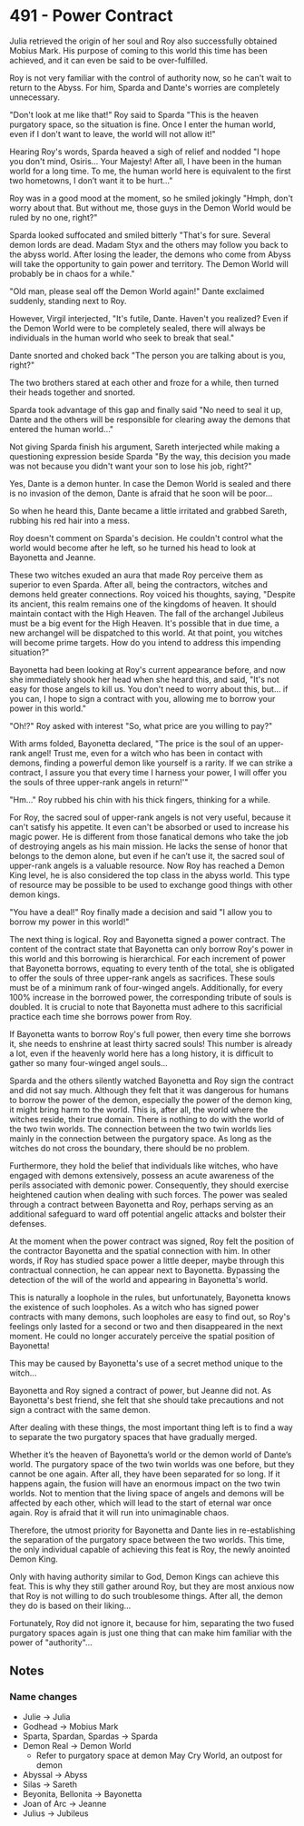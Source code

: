 # 491 - Power Contract

Julia retrieved the origin of her soul and Roy also successfully obtained Mobius Mark. His purpose of coming to this world this time has been achieved, and it can even be said to be over-fulfilled.

Roy is not very familiar with the control of authority now, so he can't wait to return to the Abyss. For him, Sparda and Dante's worries are completely unnecessary.

"Don't look at me like that!" Roy said to Sparda "This is the heaven purgatory space, so the situation is fine. Once I enter the human world, even if I don't want to leave, the world will not allow it!"

Hearing Roy's words, Sparda heaved a sigh of relief and nodded "I hope you don't mind, Osiris... Your Majesty! After all, I have been in the human world for a long time. To me, the human world here is equivalent to the first two hometowns, I don’t want it to be hurt..."

Roy was in a good mood at the moment, so he smiled jokingly "Hmph, don't worry about that. But without me, those guys in the Demon World would be ruled by no one, right?"

Sparda looked suffocated and smiled bitterly "That's for sure. Several demon lords are dead. Madam Styx and the others may follow you back to the abyss world. After losing the leader, the demons who come from Abyss will take the opportunity to gain power and territory. The Demon World will probably be in chaos for a while."

"Old man, please seal off the Demon World again!" Dante exclaimed suddenly, standing next to Roy.

However, Virgil interjected, "It's futile, Dante. Haven't you realized? Even if the Demon World were to be completely sealed, there will always be individuals in the human world who seek to break that seal."

Dante snorted and choked back "The person you are talking about is you, right?"

The two brothers stared at each other and froze for a while, then turned their heads together and snorted.

Sparda took advantage of this gap and finally said "No need to seal it up, Dante and the others will be responsible for clearing away the demons that entered the human world..."

Not giving Sparda finish his argument, Sareth interjected while making a questioning expression beside Sparda "By the way, this decision you made was not because you didn't want your son to lose his job, right?"

Yes, Dante is a demon hunter. In case the Demon World is sealed and there is no invasion of the demon, Dante is afraid that he soon will be poor...

So when he heard this, Dante became a little irritated and grabbed Sareth, rubbing his red hair into a mess.

Roy doesn't comment on Sparda's decision. He couldn't control what the world would become after he left, so he turned his head to look at Bayonetta and Jeanne.

These two witches exuded an aura that made Roy perceive them as superior to even Sparda. After all, being the contractors, witches and demons held greater connections. Roy voiced his thoughts, saying, "Despite its ancient, this realm remains one of the kingdoms of heaven. It should maintain contact with the High Heaven. The fall of the archangel Jubileus must be a big event for the High Heaven. It's possible that in due time, a new archangel will be dispatched to this world. At that point, you witches will become prime targets. How do you intend to address this impending situation?"

Bayonetta had been looking at Roy's current appearance before, and now she immediately shook her head when she heard this, and said, "It's not easy for those angels to kill us. You don't need to worry about this, but... if you can, I hope to sign a contract with you, allowing me to borrow your power in this world."

"Oh!?" Roy asked with interest "So, what price are you willing to pay?"

With arms folded, Bayonetta declared, "The price is the soul of an upper-rank angel! Trust me, even for a witch who has been in contact with demons, finding a powerful demon like yourself is a rarity. If we can strike a contract, I assure you that every time I harness your power, I will offer you the souls of three upper-rank angels in return!'"

"Hm..." Roy rubbed his chin with his thick fingers, thinking for a while.

For Roy, the sacred soul of upper-rank angels is not very useful, because it can't satisfy his appetite. It even can't be absorbed or used to increase his magic power. He is different from those fanatical demons who take the job of destroying angels as his main mission. He lacks the sense of honor that belongs to the demon alone, but even if he can’t use it, the sacred soul of upper-rank angels is a valuable resource. Now Roy has reached a Demon King level, he is also considered the top class in the abyss world. This type of resource may be possible to be used to exchange good things with other demon kings.

"You have a deal!" Roy finally made a decision and said "I allow you to borrow my power in this world!"

The next thing is logical. Roy and Bayonetta signed a power contract. The content of the contract state that Bayonetta can only borrow Roy's power in this world and this borrowing is hierarchical. For each increment of power that Bayonetta borrows, equating to every tenth of the total, she is obligated to offer the souls of three upper-rank angels as sacrifices. These souls must be of a minimum rank of four-winged angels. Additionally, for every 100% increase in the borrowed power, the corresponding tribute of souls is doubled. It is crucial to note that Bayonetta must adhere to this sacrificial practice each time she borrows power from Roy.

If Bayonetta wants to borrow Roy's full power, then every time she borrows it, she needs to enshrine at least thirty sacred souls! This number is already a lot, even if the heavenly world here has a long history, it is difficult to gather so many four-winged angel souls...

Sparda and the others silently watched Bayonetta and Roy sign the contract and did not say much. Although they felt that it was dangerous for humans to borrow the power of the demon, especially the power of the demon king, it might bring harm to the world. This is, after all, the world where the witches reside, their true domain. There is nothing to do with the world of the two twin worlds. The connection between the two twin worlds lies mainly in the connection between the purgatory space. As long as the witches do not cross the boundary, there should be no problem.

Furthermore, they hold the belief that individuals like witches, who have engaged with demons extensively, possess an acute awareness of the perils associated with demonic power. Consequently, they should exercise heightened caution when dealing with such forces. The power was sealed through a contract between Bayonetta and Roy, perhaps serving as an additional safeguard to ward off potential angelic attacks and bolster their defenses.

At the moment when the power contract was signed, Roy felt the position of the contractor Bayonetta and the spatial connection with him. In other words, if Roy has studied space power a little deeper, maybe through this contractual connection, he can appear next to Bayonetta. Bypassing the detection of the will of the world and appearing in Bayonetta's world.

This is naturally a loophole in the rules, but unfortunately, Bayonetta knows the existence of such loopholes. As a witch who has signed power contracts with many demons, such loopholes are easy to find out, so Roy's feelings only lasted for a second or two and then disappeared in the next moment. He could no longer accurately perceive the spatial position of Bayonetta!

This may be caused by Bayonetta's use of a secret method unique to the witch...

Bayonetta and Roy signed a contract of power, but Jeanne did not. As Bayonetta's best friend, she felt that she should take precautions and not sign a contract with the same demon.

After dealing with these things, the most important thing left is to find a way to separate the two purgatory spaces that have gradually merged.

Whether it’s the heaven of Bayonetta’s world or the demon world of Dante’s world. The purgatory space of the two twin worlds was one before, but they cannot be one again. After all, they have been separated for so long. If it happens again, the fusion will have an enormous impact on the two twin worlds. Not to mention that the living space of angels and demons will be affected by each other, which will lead to the start of eternal war once again. Roy is afraid that it will run into unimaginable chaos.

Therefore, the utmost priority for Bayonetta and Dante lies in re-establishing the separation of the purgatory space between the two worlds. This time, the only individual capable of achieving this feat is Roy, the newly anointed Demon King.

Only with having authority similar to God, Demon Kings can achieve this feat. This is why they still gather around Roy, but they are most anxious now that Roy is not willing to do such troublesome things. After all, the demon they do is based on their liking...

Fortunately, Roy did not ignore it, because for him, separating the two fused purgatory spaces again is just one thing that can make him familiar with the power of "authority"...

## Notes

### Name changes

- Julie -> Julia
- Godhead -> Mobius Mark
- Sparta, Spardan, Spardas -> Sparda
- Demon Real -> Demon World
  - Refer to purgatory space at demon May Cry World, an outpost for demon
- Abyssal -> Abyss
- Silas -> Sareth
- Beyonita, Bellonita -> Bayonetta
- Joan of Arc -> Jeanne
- Julius -> Jubileus
